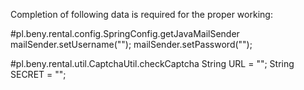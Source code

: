 Completion of following data is required for the proper working:

#pl.beny.rental.config.SpringConfig.getJavaMailSender
mailSender.setUsername("");
mailSender.setPassword("");

#pl.beny.rental.util.CaptchaUtil.checkCaptcha
String URL = "";
String SECRET = "";

